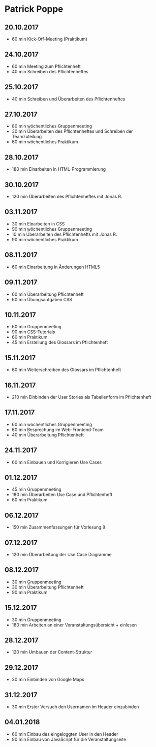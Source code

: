 # Patrick Poppe

## 20.10.2017

- 60 min Kick-Off-Meeting (Praktikum)

## 24.10.2017

- 60 min Meeting zum Pflichtenheft
- 40 min Schreiben des Pflichtenheftes

## 25.10.2017

- 40 min Schreiben und Überarbeiten des Pflichtenheftes

## 27.10.2017

- 80 min wöchentliches Gruppenmeeting 
- 30 min Überarbeiten des Pflichtenheftes und Schreiben der Teamzuteilung
- 60 min wöchentliches Praktikum

## 28.10.2017

- 180 min Einarbeiten in HTML-Programmierung

## 30.10.2017

- 120 min Überarbeiten des Pflichtenheftes mit Jonas R.

## 03.11.2017

- 30 min Einarbeiten in CSS
- 90 min wöchentliches Gruppenmeeting
- 10 min Überarbeiten des Pflichtenhefts mit Jonas R.
- 90 min wöchentliches Praktikum

## 08.11.2017

- 60 min Einarbeitung in Änderungen HTML5

## 09.11.2017

- 60 min Überarbeitung Pflichtenheft
- 60 min Übungsaufgaben CSS

## 10.11.2017

- 60 min Gruppenmeeting
- 90 min CSS-Tutorials
- 60 min Praktikum
- 45 min Erstellung des Glossars im Pflichtenheft


## 15.11.2017

- 60 min Weiterschreiben des Glossars im Pflichtenheft

## 16.11.2017

- 210 min Einbinden der User Stories als Tabellenform im Pflichtenheft

## 17.11.2017

- 60 min wöchentliches Gruppenmeeting
- 60 min Besprechung im Web-Frontend-Team
- 40 min Überarbeitung Pflichtenheft

## 24.11.2017

- 60 min Einbauen und Korrigieren Use Cases

## 01.12.2017

- 45 min Gruppenmeeting
- 180 min Überarbeiten Use Case und Pflichtenheft
- 60 min Praktikum

## 06.12.2017

- 150 min Zusammenfassungen für Vorlesung 8

## 07.12.2017

- 120 min Überarbeitung der Use Case Diagramme

## 08.12.2017

- 30 min Gruppenmeeting
- 30 min Überarbeitung Pflichtenheft
- 90 min Praktikum

## 15.12.2017

- 30 min Gruppenmeeting
- 180 min Arbeiten an einer Veranstaltungsübersicht + einlesen

## 28.12.2017

- 120 min Umbauen der Content-Struktur

## 29.12.2017

- 30 min Einbinden von Google Maps

## 31.12.2017

- 30 min Erster Versuch den Usernamen im Header einzubinden

## 04.01.2018 

- 60 min Einbau des eingeloggten User in den Header
- 90 min Einbau von JavaScript für die Veranstaltungseite
